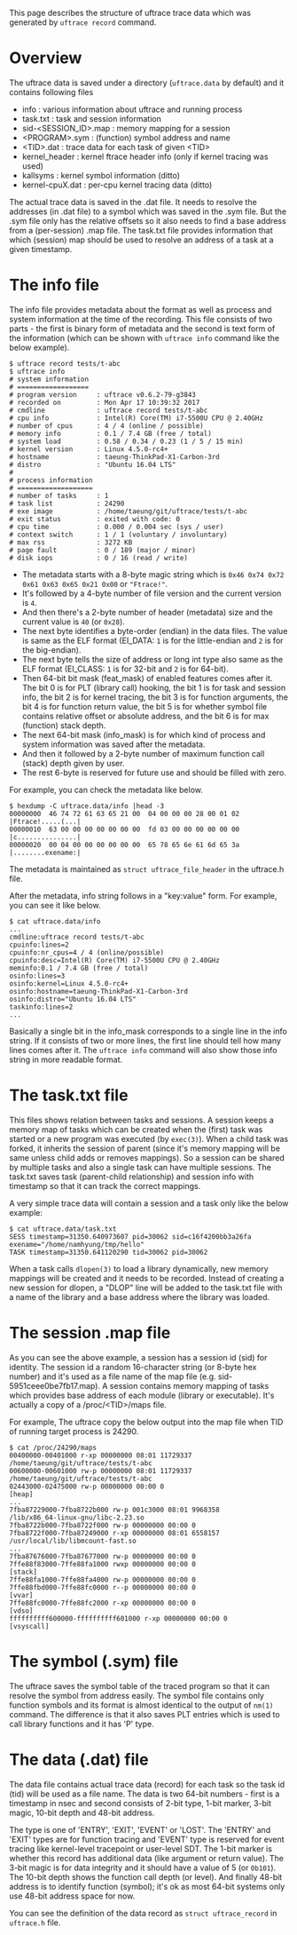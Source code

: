 This page describes the structure of uftrace trace data which was generated by `uftrace record` command.

# Overview
The uftrace data is saved under a directory (`uftrace.data` by default) and it contains following files
* info : various information about uftrace and running process
* task.txt : task and session information
* sid-<SESSION_ID>.map : memory mapping for a session
* \<PROGRAM\>.sym : (function) symbol address and name
* \<TID\>.dat : trace data for each task of given \<TID\>
* kernel_header : kernel ftrace header info (only if kernel tracing was used)
* kallsyms : kernel symbol information (ditto)
* kernel-cpuX.dat : per-cpu kernel tracing data (ditto)

The actual trace data is saved in the .dat file.  It needs to resolve the addresses (in .dat file) to a symbol which was saved in the .sym file.  But the .sym file only has the relative offsets so it also needs to find a base address from a (per-session) .map file.  The task.txt file provides information that which (session) map should be used to resolve an address of a task at a given timestamp.

# The info file
The info file provides metadata about the format as well as process and system information at the time of the recording.  This file consists of two parts - the first is binary form of metadata and the second is text form of the information (which can be shown with `uftrace info` command like the below example).
```
$ uftrace record tests/t-abc
$ uftrace info
# system information
# ==================
# program version     : uftrace v0.6.2-79-g3843
# recorded on         : Mon Apr 17 10:39:32 2017
# cmdline             : uftrace record tests/t-abc
# cpu info            : Intel(R) Core(TM) i7-5500U CPU @ 2.40GHz
# number of cpus      : 4 / 4 (online / possible)
# memory info         : 0.1 / 7.4 GB (free / total)
# system load         : 0.58 / 0.34 / 0.23 (1 / 5 / 15 min)
# kernel version      : Linux 4.5.0-rc4+
# hostname            : taeung-ThinkPad-X1-Carbon-3rd
# distro              : "Ubuntu 16.04 LTS"
#
# process information
# ===================
# number of tasks     : 1
# task list           : 24290
# exe image           : /home/taeung/git/uftrace/tests/t-abc
# exit status         : exited with code: 0
# cpu time            : 0.000 / 0.004 sec (sys / user)
# context switch      : 1 / 1 (voluntary / involuntary)
# max rss             : 3272 KB
# page fault          : 0 / 189 (major / minor)
# disk iops           : 0 / 16 (read / write)
```
* The metadata starts with a 8-byte magic string which is `0x46 0x74 0x72 0x61 0x63 0x65 0x21 0x00` or `"Ftrace!"`.
* It's followed by a 4-byte number of file version and the current version is `4`.
* And then there's a 2-byte number of header (metadata) size and the current value is `40` (or `0x28`).
* The next byte identifies a byte-order (endian) in the data files.  The value is same as the ELF format (EI_DATA: `1` is for the little-endian and `2` is for the big-endian).
* The next byte tells the size of address or long int type also same as the ELF format (EI_CLASS: `1` is for 32-bit and `2` is for 64-bit).
* Then 64-bit bit mask (feat_mask) of enabled features comes after it.  The bit 0 is for PLT (library call) hooking, the bit 1 is for task and session info, the bit 2 is for kernel tracing, the bit 3 is for function arguments, the bit 4 is for function return value, the bit 5 is for whether symbol file contains relative offset or absolute address, and the bit 6 is for max (function) stack depth.
* The next 64-bit mask (info_mask) is for which kind of process and system information was saved after the metadata.
* And then it followed by a 2-byte number of maximum function call (stack) depth given by user.
* The rest 6-byte is reserved for future use and should be filled with zero.

For example, you can check the metadata like below.
```
$ hexdump -C uftrace.data/info |head -3
00000000  46 74 72 61 63 65 21 00  04 00 00 00 28 00 01 02  |Ftrace!.....(...|
00000010  63 00 00 00 00 00 00 00  fd 03 00 00 00 00 00 00  |c...............|
00000020  00 04 00 00 00 00 00 00  65 78 65 6e 61 6d 65 3a  |........exename:|
```
The metadata is maintained as `struct uftrace_file_header` in the uftrace.h file.

After the metadata, info string follows in a "key:value" form.  For example, you can see it like below.
```
$ cat uftrace.data/info
...
cmdline:uftrace record tests/t-abc
cpuinfo:lines=2
cpuinfo:nr_cpus=4 / 4 (online/possible)
cpuinfo:desc=Intel(R) Core(TM) i7-5500U CPU @ 2.40GHz
meminfo:0.1 / 7.4 GB (free / total)
osinfo:lines=3
osinfo:kernel=Linux 4.5.0-rc4+
osinfo:hostname=taeung-ThinkPad-X1-Carbon-3rd
osinfo:distro="Ubuntu 16.04 LTS"
taskinfo:lines=2
...
```
Basically a single bit in the info_mask corresponds to a single line in the info string.  If it consists of two or more lines, the first line should tell how many lines comes after it.  The `uftrace info` command will also show those info string in more readable format.

# The task.txt file
This files shows relation between tasks and sessions.  A session keeps a memory map of tasks which can be created when the (first) task was started or a new program was executed (by `exec(3)`).  When a child task was forked, it inherits the session of parent (since it's memory mapping will be same unless child adds or removes mappings).  So a session can be shared by multiple tasks and also a single task can have multiple sessions.  The task.txt saves task (parent-child relationship) and session info with timestamp so that it can track the correct mappings.

A very simple trace data will contain a session and a task only like the below example:

```
$ cat uftrace.data/task.txt
SESS timestamp=31350.640973607 pid=30062 sid=c16f4200bb3a26fa exename="/home/namhyung/tmp/hello"
TASK timestamp=31350.641120290 tid=30062 pid=30062
```

When a task calls `dlopen(3)` to load a library dynamically, new memory mappings will be created and it needs to be recorded.  Instead of creating a new session for dlopen, a "DLOP" line will be added to the task.txt file with a name of the library and a base address where the library was loaded.

# The session .map file
As you can see the above example, a session has a session id (sid) for identity.  The session id a random 16-character string (or 8-byte hex number) and it's used as a file name of the map file (e.g. sid-5951ceee0be7fb17.map).  A session contains memory mapping of tasks which provides base address of each module (library or executable).  It's actually a copy of a /proc/\<TID\>/maps file.

For example, The uftrace copy the below output into the map file when TID of running target process is 24290.
```
$ cat /proc/24290/maps
00400000-00401000 r-xp 00000000 08:01 11729337                           /home/taeung/git/uftrace/tests/t-abc
00600000-00601000 rw-p 00000000 08:01 11729337                           /home/taeung/git/uftrace/tests/t-abc
02443000-02475000 rw-p 00000000 00:00 0                                  [heap]
...
7fba87229000-7fba8722b000 rw-p 001c3000 08:01 9968358                    /lib/x86_64-linux-gnu/libc-2.23.so
7fba8722b000-7fba8722f000 rw-p 00000000 00:00 0
7fba8722f000-7fba87249000 r-xp 00000000 08:01 6558157                    /usr/local/lib/libmcount-fast.so
...
7fba87676000-7fba87677000 rw-p 00000000 00:00 0
7ffe88f83000-7ffe88fa1000 rwxp 00000000 00:00 0                          [stack]
7ffe88fa1000-7ffe88fa4000 rw-p 00000000 00:00 0
7ffe88fbd000-7ffe88fc0000 r--p 00000000 00:00 0                          [vvar]
7ffe88fc0000-7ffe88fc2000 r-xp 00000000 00:00 0                          [vdso]
ffffffffff600000-ffffffffff601000 r-xp 00000000 00:00 0                  [vsyscall]
```

# The symbol (.sym) file
The uftrace saves the symbol table of the traced program so that it can resolve the symbol from address easily.  The symbol file contains only function symbols and its format is almost identical to the output of `nm(1)` command.  The difference is that it also saves PLT entries which is used to call library functions and it has 'P' type.

# The data (.dat) file
The data file contains actual trace data (record) for each task so the task id (tid) will be used as a file name.  The data is two 64-bit numbers - first is a timestamp in nsec and second consists of 2-bit type, 1-bit marker, 3-bit magic, 10-bit depth and 48-bit address.

The type is one of 'ENTRY', 'EXIT', 'EVENT' or 'LOST'.  The 'ENTRY' and 'EXIT' types are for function tracing and 'EVENT' type is reserved for event tracing like kernel-level tracepoint or user-level SDT.  The 1-bit marker is whether this record has additional data (like argument or return value).  The 3-bit magic is for data integrity and it should have a value of 5 (or `0b101`). The 10-bit depth shows the function call depth (or level).  And finally 48-bit address is to identify function (symbol); it's ok as most 64-bit systems only use 48-bit address space for now.

You can see the definition of the data record as `struct uftrace_record` in `uftrace.h` file.